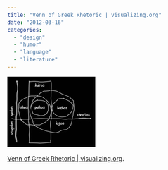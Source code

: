 ```yaml
---
title: "Venn of Greek Rhetoric | visualizing.org"
date: "2012-03-16"
categories: 
  - "design"
  - "humor"
  - "language"
  - "literature"
---
```


[![Venn of Greek Rhetoric | visualizing.org](images/venn_of_greek_rhetoric.jpg)](http://www.visualizing.org/visualizations/venn-greek-rhetoric)

[Venn of Greek Rhet](http://www.visualizing.org/visualizations/venn-greek-rhetoric)[oric | visualizing.org](http://www.visualizing.org/visualizations/venn-greek-rhetoric).
